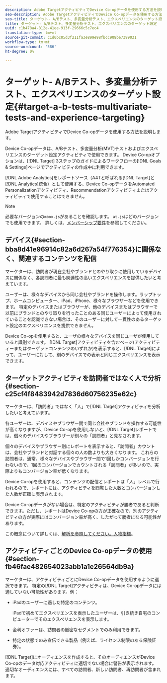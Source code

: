 ```yaml
---
description: Adobe TargetアクティビティでDevice Co-opデータを使用する方法を説明します。
seo-description: Adobe TargetアクティビティでDevice Co-opデータを使用する方法を説明します。
seo-title: ターゲット- A/Bテスト、多変量分析テスト、エクスペリエンスのターゲット設定
title: ターゲット- A/Bテスト、多変量分析テスト、エクスペリエンスのターゲット設定
uuid: c1b478a4-812e-41ee-913f-29666c5c7ec4
translation-type: tm+mt
source-git-commit: c1d0bc05d3f211fa3e899e98fbcc908be7399031
workflow-type: tm+mt
source-wordcount: '586'
ht-degree: 0%

---
```



# ターゲット- A/Bテスト、多変量分析テスト、エクスペリエンスのターゲット設定{#target-a-b-tests-multivariate-tests-and-experience-targeting}

Adobe TargetアクティビティでDevice Co-opデータを使用する方法を説明します。

Device Co-opデータは、A/Bテスト、多変量分析(MVT)テストおよびエクスペリエンスのターゲット設定アクティビティで使用できます。 Device Co-opオプションは、[!DNL Target] 3ステップのガイドによるワークフローの[!DNL Goals & Settings]ページでアクティビティの作成中に利用できます。

[!DNL Adobe Analytics]をレポートソース（A4Tと呼ばれる[!DNL Target]と[!DNL Analytics]統合）として使用する、Device Co-opデータをAutomated Personalizationアクティビティ、Recommendationアクティビティまたはアクティビティで使用することはできません。

>[!NOTE]
>
>必要なバージョンの`mbox.js`があることを確認します。 `at.js`はどのバージョンでも使用できます。 詳しくは、[メンバーシップ要件](../about/requirements.md#concept-31d3d165d22546afbedf023d32ad3a43)を参照してください。

## デバイス{#section-bba8d41e96914c82a6d267a54f776354}に関係なく、関連するコンテンツを配信

マーケターは、訪問者が現在会社やブランドとのやり取りに使用しているデバイスに関係なく、各訪問者に最も関連性の高いエクスペリエンスを提供したいと考えています。

ユーザーは、様々なデバイスから同じ会社やブランドを操作します。ラップトップ、ホームコンピューター、iPad、iPhone、様々なブラウザーなどを使用できます。 特定のデバイスまたはブラウザーが、他のデバイスまたはブラウザーで以前にブランドとのやり取りを行ったことのある同じユーザーによって使用されていることを認識できない場合は、そのユーザーに対して一貫性のあるターゲット設定のエクスペリエンスを提供できません。

Device Co-opを使用すると、ユーザの様々なデバイスを同じユーザが使用していると識別できます。 [!DNL Target]アクティビティを含むページ(アクティビティーまたはターゲットコンテンツのいずれか)を表示すると、[!DNL Target]によって、ユーザーに対して、別のデバイスでの表示と同じエクスペリエンスを表示できます。

## ターゲットアクティビティを訪問者ではなく人で分析{#section-c25cf4f8483942d7836d60756235e62c}

マーケターは、「訪問者」ではなく「人」で[!DNL Target]アクティビティを分析したいと考えています。

各ユーザーは、デバイスやブラウザー間で同じ会社やブランドを操作する可能性が高くなりますが、Device Co-opを使用しないと、[!DNL Target]レポートでは、個々のデバイスやブラウザーが別々の「訪問者」と見なされます。

個々のデバイスやブラウザー別にレポートを表示すると、「訪問者」カウントは、会社やブランドと対話する個々の人の数よりも大きくなります。 これらの訪問者は、通常、様々なデバイスやブラウザー間で1回しかコンバージョンを行わないので、1回のコンバージョンでカウントされる「訪問者」が多いので、実際よりもコンバージョン率が低くなります。

Device Co-opを使用すると、コンテンツの配信とレポートは「人」レベルで行われるので、レポートには、アクティビティを閲覧した人数とコンバージョンした人数が正確に表示されます。

Device Co-opデータがない場合は、特定のアクティビティが勝者であると判断できます。ただし、レポートはDevice Co-opの方が正確なので、別のアクティビティの方が実際にはコンバージョン率が高く、したがって勝者になる可能性があります。

この概念について詳しくは、[解析を参照してください。人物指標](../other-solutions/people.md#concept-8c57cd3904974e078d7fbf84ac9c2d63)。

## アクティビティごとのDevice Co-opデータの使用{#section-fb46fae482654023abb1a1e26564db9a}

マーケターは、アクティビティごとにDevice Co-opデータを使用するように選択できます。 特定の[!DNL Target]アクティビティは、Device Co-opデータには適していない可能性があります。例：

* iPadのユーザーに適した特定のコンテンツ。

   iPadで初めてエクスペリエンスを表示したユーザーは、引き続き自宅のコンピューターでそのエクスペリエンスを表示します。

* 金利オファーは、訪問者の厳密なセグメントでのみ利用できます。
* 特定の状態でのみ宣伝できる製品（例えば、ライセンス制限のある保険証券）。

[!DNL Target]にオーディエンスを作成すると、そのオーディエンスがDevice Co-opのデータ対応アクティビティに適切でない場合に警告が表示されます。 適切なオーディエンスには、すべての訪問者、新しい訪問者、再訪問者が含まれます。
